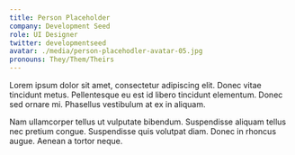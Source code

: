 ```yaml
---
title: Person Placeholder
company: Development Seed
role: UI Designer
twitter: developmentseed
avatar: ./media/person-placehodler-avatar-05.jpg
pronouns: They/Them/Theirs
---
```

Lorem ipsum dolor sit amet, consectetur adipiscing elit. Donec vitae tincidunt metus. Pellentesque eu est id libero tincidunt elementum. Donec sed ornare mi. Phasellus vestibulum at ex in aliquam.

Nam ullamcorper tellus ut vulputate bibendum. Suspendisse aliquam tellus nec pretium congue. Suspendisse quis volutpat diam. Donec in rhoncus augue. Aenean a tortor neque. 
